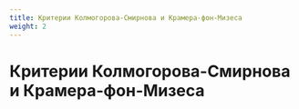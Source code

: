 ```yaml
---
title: Критерии Колмогорова-Смирнова и Крамера-фон-Мизеса
weight: 2
---
```


# Критерии Колмогорова-Смирнова и Крамера-фон-Мизеса